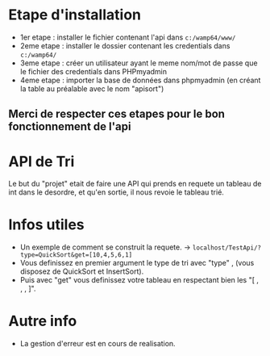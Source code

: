 # Etape d'installation 
* 1er etape : installer le fichier contenant  l'api dans `c:/wamp64/www/`
* 2eme etape : installer le dossier contenant les credentials dans  `c:/wamp64/`
* 3eme etape : créer un utilisateur ayant le meme nom/mot de  passe  que le fichier des credentials dans PHPmyadmin
* 4eme etape : importer la base de données  dans phpmyadmin (en créant la table au préalable avec le nom "apisort")
## Merci de respecter ces etapes pour le bon fonctionnement de l'api


# API de Tri
Le but du "projet" etait de faire une API qui prends en requete un tableau de int dans le desordre,
et qu'en sortie, il nous revoie le tableau trié.


# Infos utiles 
* Un exemple de comment se construit la requete. -> `localhost/TestApi/?type=QuickSort&get=[10,4,5,6,1]`
* Vous definissez en premier argument le type de tri avec "type" , (vous disposez de QuickSort et InsertSort).
* Puis avec "get" vous definissez votre tableau en respectant bien les "[ , , , ]".


# Autre info
* La gestion d'erreur est en cours de realisation.

